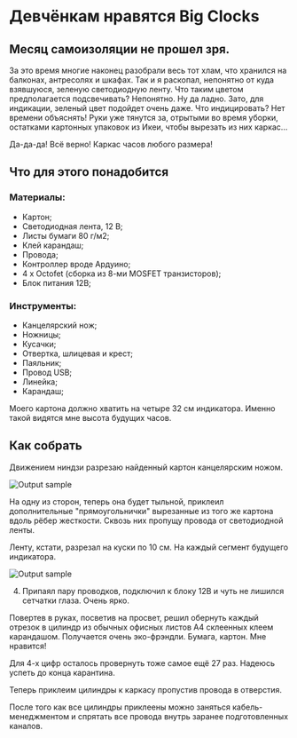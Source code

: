 # Девчёнкам нравятся Big Clocks

## Месяц самоизоляции не прошел зря.

За это время многие наконец разобрали весь тот хлам, что хранился на балконах, антресолях и шкафах.
Так и я раскопал, непонятно от куда взявшуюся, зеленую светодиодную ленту.
Что таким цветом предполагается подсвечивать? Непонятно.
Ну да ладно. Зато, для индикации, зеленый цвет подойдет очень даже.
Что индицировать? Нет времени объяснять!
Руки уже тянутся за, отрытыми во время уборки, остатками картонных упаковок из Икеи, чтобы вырезать из них каркас...


Да-да-да! Всё верно! Каркас часов любого размера!

## Что для этого понадобится
### Материалы:
-   Картон;
-   Светодиодная лента, 12 В;
-   Листы бумаги 80 г/м2;
-   Клей карандаш;
-   Провода;
-   Контроллер вроде Ардуино;
-   4 х Octofet (сборка из 8-ми MOSFET транзисторов);
-   Блок питания 12В;

### Инструменты:
-   Канцелярский нож;
-   Ножницы;
-   Кусачки;
-   Отвертка, шлицевая и крест;
-   Паяльник;
-   Провод USB;
-   Линейка;
-   Карандаш;


Моего картона должно хватить на четыре 32 см индикатора. Именно такой видятся мне высота будущих часов. 

## Как собрать

Движением ниндзи разрезаю найденный картон канцелярским ножом.

![Output sample](https://github.com/tolikivanov/photo/raw/master/ninja-cut.gif)

На одну из сторон, теперь она будет тыльной, приклеил дополнительные "прямоугольнички" вырезанные из того же картона вдоль рёбер жесткости. Сквозь них пропущу провода от светодиодной ленты.

Ленту, кстати, разрезал на куски по 10 см. На каждый сегмент будущего индикатора.

![Output sample](https://github.com/tolikivanov/photo/raw/master/led-strip.gif)

4. Припаял пару проводков, подключил к блоку 12В и чуть не лишился сетчатки глаза. Очень ярко.  

Повертев в руках, посветив на просвет, решил обернуть каждый отрезок в цилиндр из обычных офисных листов А4 склеенных клеем карандашом. Получается очень эко-фрэндли. Бумага, картон. Мне нравится! 

Для 4-х цифр осталось провернуть тоже самое ещё 27 раз. Надеюсь успеть до конца карантина.

Теперь приклеим цилиндры к каркасу пропустив провода в отверстия.

После того как все цилиндры приклеены можно заняться кабель-менеджментом и спрятать все провода внутрь заранее подготовленных каналов.

